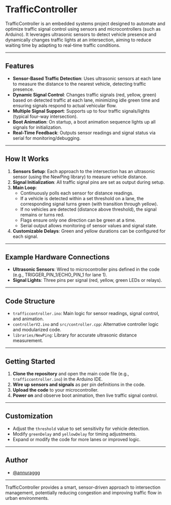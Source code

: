 # TrafficController

TrafficController is an embedded systems project designed to automate and optimize traffic signal control using sensors and microcontrollers (such as Arduino). It leverages ultrasonic sensors to detect vehicle presence and dynamically changes traffic lights at an intersection, aiming to reduce waiting time by adapting to real-time traffic conditions.

---

## Features

- **Sensor-Based Traffic Detection**: Uses ultrasonic sensors at each lane to measure the distance to the nearest vehicle, detecting traffic presence.
- **Dynamic Signal Control**: Changes traffic signals (red, yellow, green) based on detected traffic at each lane, minimizing idle green time and ensuring signals respond to actual vehicular flow.
- **Multiple Signal Support**: Supports up to four traffic signals/lights (typical four-way intersection).
- **Boot Animation**: On startup, a boot animation sequence lights up all signals for initialization.
- **Real-Time Feedback**: Outputs sensor readings and signal status via serial for monitoring/debugging.

---

## How It Works

1. **Sensors Setup**: Each approach to the intersection has an ultrasonic sensor (using the NewPing library) to measure vehicle distance.
2. **Signal Initialization**: All traffic signal pins are set as output during setup.
3. **Main Loop**:
    - Continuously polls each sensor for distance readings.
    - If a vehicle is detected within a set threshold on a lane, the corresponding signal turns green (with transition through yellow).
    - If no vehicles are detected (distance above threshold), the signal remains or turns red.
    - Flags ensure only one direction can be green at a time.
    - Serial output allows monitoring of sensor values and signal state.
4. **Customizable Delays**: Green and yellow durations can be configured for each signal.

---

## Example Hardware Connections

- **Ultrasonic Sensors**: Wired to microcontroller pins defined in the code (e.g., TRIGGER_PIN_1/ECHO_PIN_1 for lane 1).
- **Signal Lights**: Three pins per signal (red, yellow, green LEDs or relays).

---

## Code Structure

- `trafficcontroller.ino`: Main logic for sensor readings, signal control, and animation.
- `controllerV2.ino` and `src/controller.cpp`: Alternative controller logic and modularized code.
- `libraries/NewPing`: Library for accurate ultrasonic distance measurement.

---

## Getting Started

1. **Clone the repository** and open the main code file (e.g., `trafficcontroller.ino`) in the Arduino IDE.
2. **Wire up sensors and signals** as per pin definitions in the code.
3. **Upload the code** to your microcontroller.
4. **Power on** and observe boot animation, then live traffic signal control.

---

## Customization

- Adjust the `threshold` value to set sensitivity for vehicle detection.
- Modify `greenDelay` and `yellowDelay` for timing adjustments.
- Expand or modify the code for more lanes or improved logic.


---

## Author

- [@annuraggg](https://github.com/annuraggg)

---

TrafficController provides a smart, sensor-driven approach to intersection management, potentially reducing congestion and improving traffic flow in urban environments.
